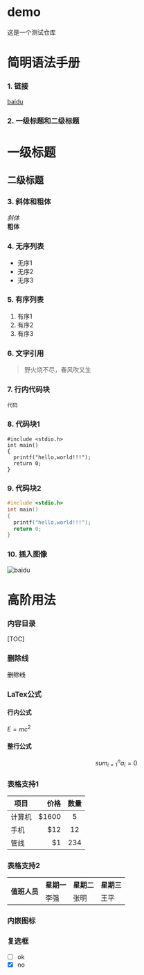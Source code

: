 # demo
这是一个测试仓库


# 简明语法手册

### 1. 链接
[baidu](http://wwww.baidu.com "注释")

### 2. 一级标题和二级标题  
一级标题
===
二级标题
---

### 3. 斜体和粗体
*斜体*  
**粗体**

### 4. 无序列表
- 无序1
- 无序2
- 无序3

### 5. 有序列表
1. 有序1
2. 有序2
3. 有序3

### 6. 文字引用
> 野火烧不尽，春风吹又生

### 7. 行内代码块
`代码`

### 8. 代码块1
    #include <stdio.h>
    int main()
    {
      printf("hello,world!!!");
      return 0;
    }
### 9. 代码块2
```c
#include <stdio.h>
int main()
{
  printf("hello,world!!!");
  return 0;
}
```

### 10. 插入图像
![baidu](https://www.baidu.com/img/bd_logo1.png)

# 高阶用法
### 内容目录
[TOC]  

### 删除线
~~删除线~~

### LaTex公式
#### 行内公式
$E=mc^2$
#### 整行公式
$$sum_{i=1}^n a_i=0$$

### 表格支持1
| 项目        | 价格   |  数量  |
| --------   | -----:  | :----:  |
| 计算机     | \$1600 |   5     |
| 手机        |   \$12   |   12   |
| 管线        |    \$1    |  234  |

### 表格支持2
<table>
    <tr>
        <th rowspan="2">值班人员</th>
        <th>星期一</th>
        <th>星期二</th>
        <th>星期三</th>
    </tr>
    <tr>
        <td>李强</td>
        <td>张明</td>
        <td>王平</td>
    </tr>
</table>

### 内嵌图标
<i class="icon3.png"></i>

### 复选框
- [ ] ok
- [x] no
